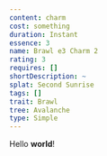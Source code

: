 ```yaml
---
content: charm
cost: something
duration: Instant
essence: 3
name: Brawl e3 Charm 2
rating: 3
requires: []
shortDescription: ~
splat: Second Sunrise
tags: []
trait: Brawl
tree: Avalanche
type: Simple
---
```


Hello **world**!

